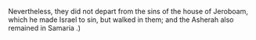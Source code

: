 Nevertheless, they did not depart from the sins of the house of Jeroboam, which he made Israel to sin, but walked in them; and the Asherah also remained in Samaria .)
